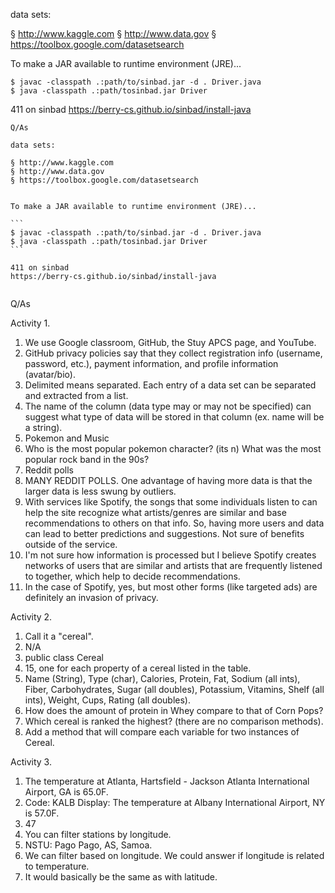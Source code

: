 data sets:

§ http://www.kaggle.com
§ http://www.data.gov
§ https://toolbox.google.com/datasetsearch


To make a JAR available to runtime environment (JRE)...

```
$ javac -classpath .:path/to/sinbad.jar -d . Driver.java
$ java -classpath .:path/tosinbad.jar Driver
```

411 on sinbad
https://berry-cs.github.io/sinbad/install-java


~~~~~~~~~~~~~~~~~
Q/As

data sets:

§ http://www.kaggle.com
§ http://www.data.gov
§ https://toolbox.google.com/datasetsearch


To make a JAR available to runtime environment (JRE)...

```
$ javac -classpath .:path/to/sinbad.jar -d . Driver.java
$ java -classpath .:path/tosinbad.jar Driver
```

411 on sinbad
https://berry-cs.github.io/sinbad/install-java


~~~~~~~~~~~~~~~~~
Q/As

Activity 1.
  1.  We use Google classroom, GitHub, the Stuy APCS page, and
      YouTube.
  2.  GitHub privacy policies say that they collect registration
      info (username, password, etc.), payment information, and
      profile information (avatar/bio).
  3.  Delimited means separated. Each entry of a data set can be
      separated and extracted from a list.
  4.  The name of the column (data type may or may not be specified)
      can suggest what type of data will be stored in that column (ex.
      name will be a string).
  5.  Pokemon and Music
  6.  Who is the most popular pokemon character? (its n)
      What was the most popular rock band in the 90s?
  7.  Reddit polls
  8.  MANY REDDIT POLLS. One advantage of having more data is that the larger data is
      less swung by outliers.
  9.  With services like Spotify, the songs that some individuals listen
      to can help the site recognize what artists/genres are similar and
      base recommendations to others on that info. So, having more users
      and data can lead to better predictions and suggestions. Not sure
      of benefits outside of the service.
  10. I'm not sure how information is processed but I believe Spotify
      creates networks of users that are similar and artists that are
      frequently listened to together, which help to decide recommendations.
  11. In the case of Spotify, yes, but most other forms (like targeted
      ads) are definitely an invasion of privacy.

Activity 2.
  1.  Call it a "cereal".
  2.  N/A
  3.  public class Cereal
  4.  15, one for each property of a cereal listed in the table.
  5.  Name (String), Type (char), Calories, Protein, Fat, Sodium (all ints),
      Fiber, Carbohydrates, Sugar (all doubles), Potassium, Vitamins, Shelf
      (all ints), Weight, Cups, Rating (all doubles).
  8.  How does the amount of protein in Whey compare to that of Corn Pops?
  9.  Which cereal is ranked the highest? (there are no comparison methods).
  10. Add a method that will compare each variable for two instances of Cereal.

  Activity 3.
  1.  The temperature at Atlanta, Hartsfield - Jackson Atlanta International
      Airport, GA is 65.0F.
  2.  Code: KALB
      Display: The temperature at Albany International Airport, NY is 57.0F.
  4.  47
  5.  You can filter stations by longitude.
  6.  NSTU: Pago Pago, AS, Samoa.
  7.  We can filter based on longitude. We could answer if longitude is
      related to temperature.
  8.  It would basically be the same as with latitude.
